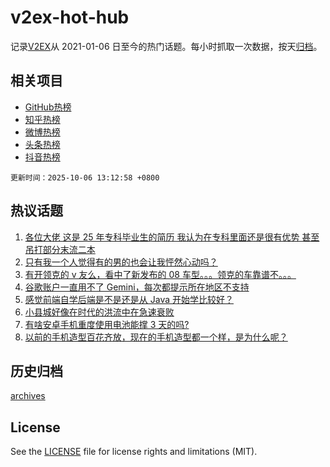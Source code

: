 # v2ex-hot-hub

 记录[V2EX](https://www.v2ex.com/)从 2021-01-06 日至今的热门话题。每小时抓取一次数据，按天[归档](archives)。
 
 ## 相关项目

- [GitHub热榜](https://github.com/lonnyzhang423/github-hot-hub)
- [知乎热榜](https://github.com/lonnyzhang423/zhihu-hot-hub)
- [微博热榜](https://github.com/lonnyzhang423/weibo-hot-hub)
- [头条热榜](https://github.com/lonnyzhang423/toutiao-hot-hub)
- [抖音热榜](https://github.com/lonnyzhang423/douyin-hot-hub)


 `更新时间：2025-10-06 13:12:58 +0800`

## 热议话题

1. [各位大佬 这是 25 年专科毕业生的简历 我认为在专科里面还是很有优势 甚至吊打部分末流二本](https://www.v2ex.com/t/1163410)
1. [只有我一个人觉得有的男的也会让我怦然心动吗？](https://www.v2ex.com/t/1163443)
1. [有开领克的 v 友么，看中了新发布的 08 车型。。。领克的车靠谱不。。。](https://www.v2ex.com/t/1163436)
1. [谷歌账户一直用不了 Gemini，每次都提示所在地区不支持](https://www.v2ex.com/t/1163408)
1. [感觉前端自学后端是不是还是从 Java 开始学比较好？](https://www.v2ex.com/t/1163440)
1. [小县城好像在时代的洪流中在急速衰败](https://www.v2ex.com/t/1163479)
1. [有啥安卓手机重度使用电池能撑 3 天的吗?](https://www.v2ex.com/t/1163475)
1. [以前的手机造型百花齐放，现在的手机造型都一个样，是为什么呢？](https://www.v2ex.com/t/1163442)

## 历史归档

[archives](archives)

## License

See the [LICENSE](LICENSE) file for license rights and limitations (MIT).
